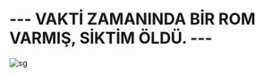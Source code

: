 --- VAKTİ ZAMANINDA BİR ROM VARMIŞ, SİKTİM ÖLDÜ. ---
===============

![sg](http://nolur.com/nah.png)
